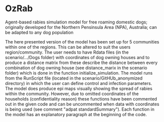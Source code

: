 # OzRab
Agent-based rabies simulation model for free roaming domestic dogs; originally developed for the Northern Pensinsula Area (NPA), Australia; can be adapted to any dog population

The here presented version of the model has been set up for 5 communities within one of the regions. This can be altered to suit the users region/community. The user needs to have Rdata files (in the scenario/.../Dogs folder) with coordinates of dog owning houses and to produce a distance matrix from these describe the distance between every combination of dog owning house (see distance_marix in the scenario folder) which is done in the function initialize_simulation. The model runs from the RunScript file (located in the scenario/GitHUb_anonymized directory) in which the user can define control and infection parameters. The model does produce epi maps visually showing the spread of rabies within the community. However, due to omitted coordinates of the households (confidentiality reason) these functions have been commented out in the given code and can be uncommented when data with coordinates is being used (see comment "adpat standardSummary"). Each function in the model has an explanatory paragraph at the beginning of the code.
